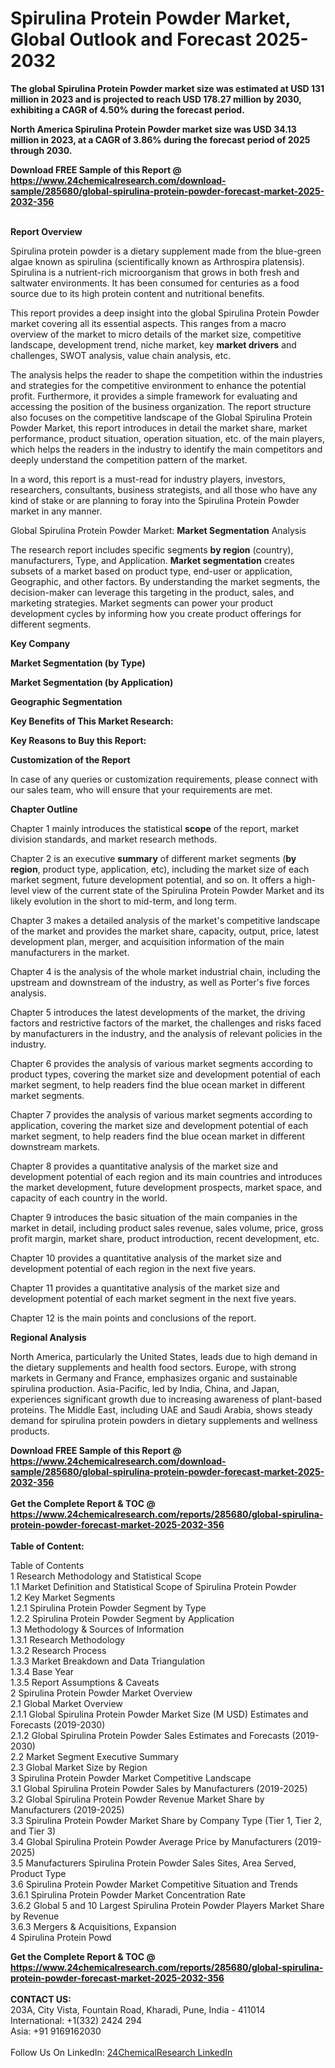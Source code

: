 <h1>Spirulina Protein Powder Market, Global Outlook and Forecast 2025-2032</h1><p><strong>The global Spirulina Protein Powder market size was estimated at USD 131 million in 2023 and is projected to reach USD 178.27 million by 2030, exhibiting a CAGR of 4.50% during the forecast period.</strong></p><p>
</p><p><strong>North America Spirulina Protein Powder market size was USD 34.13 million in 2023, at a CAGR of 3.86% during the forecast period of 2025 through 2030.</strong></p><div><b>Download FREE Sample of this Report @ 
            <a href="https://www.24chemicalresearch.com/download-sample/285680/global-spirulina-protein-powder-forecast-market-2025-2032-356">
            https://www.24chemicalresearch.com/download-sample/285680/global-spirulina-protein-powder-forecast-market-2025-2032-356</a></b></div><br><p>
</p><p><strong>Report Overview</strong></p><p>
</p><p>Spirulina protein powder is a dietary supplement made from the blue-green algae known as spirulina (scientifically known as Arthrospira platensis). Spirulina is a nutrient-rich microorganism that grows in both fresh and saltwater environments. It has been consumed for centuries as a food source due to its high protein content and nutritional benefits.</p><p>
</p><p>This report provides a deep insight into the global Spirulina Protein Powder market covering all its essential aspects. This ranges from a macro overview of the market to micro details of the market size, competitive landscape, development trend, niche market, key <strong>market drivers</strong> and challenges, SWOT analysis, value chain analysis, etc.</p><p>
</p><p></p><p>
</p><p>The analysis helps the reader to shape the competition within the industries and strategies for the competitive environment to enhance the potential profit. Furthermore, it provides a simple framework for evaluating and accessing the position of the business organization. The report structure also focuses on the competitive landscape of the Global Spirulina Protein Powder Market, this report introduces in detail the market share, market performance, product situation, operation situation, etc. of the main players, which helps the readers in the industry to identify the main competitors and deeply understand the competition pattern of the market.</p><p>
</p><p>In a word, this report is a must-read for industry players, investors, researchers, consultants, business strategists, and all those who have any kind of stake or are planning to foray into the Spirulina Protein Powder market in any manner.</p><p>
</p><p>Global Spirulina Protein Powder Market: <strong>Market Segmentation</strong> Analysis</p><p>
</p><p>The research report includes specific segments <strong>by region</strong> (country), manufacturers, Type, and Application. <strong>Market segmentation</strong> creates subsets of a market based on product type, end-user or application, Geographic, and other factors. By understanding the market segments, the decision-maker can leverage this targeting in the product, sales, and marketing strategies. Market segments can power your product development cycles by informing how you create product offerings for different segments.</p><p>
</p><p></p><p>
<strong>Key Company</strong></p><p>
</p><p></p><p>
</p><p>
</p><p></p><p>
<strong>Market Segmentation (by Type)</strong></p><p>
</p><p></p><p>
</p><p>
</p><p></p><p>
<strong>Market Segmentation (by Application)</strong></p><p>
</p><p></p><p>
</p><p>
</p><p></p><p>
<strong>Geographic Segmentation</strong></p><p>
</p><p></p><p>
</p><p>
</p><p></p><p>
<strong>Key Benefits of This Market Research:</strong></p><p>
</p><p></p><p>
</p><p>
</p><p><strong>Key Reasons to Buy this Report:</strong></p><p>
</p><p>
</p><p><strong>Customization of the Report</strong></p><p>
</p><p>In case of any queries or customization requirements, please connect with our sales team, who will ensure that your requirements are met.</p><p>
</p><p><strong>Chapter Outline</strong></p><p>
</p><p>Chapter 1 mainly introduces the statistical <strong>scope</strong> of the report, market division standards, and market research methods.</p><p>
</p><p>Chapter 2 is an executive <strong>summary</strong> of different market segments (<strong>by region</strong>, product type, application, etc), including the market size of each market segment, future development potential, and so on. It offers a high-level view of the current state of the Spirulina Protein Powder Market and its likely evolution in the short to mid-term, and long term.</p><p>
</p><p>Chapter 3 makes a detailed analysis of the market's competitive landscape of the market and provides the market share, capacity, output, price, latest development plan, merger, and acquisition information of the main manufacturers in the market.</p><p>
</p><p>Chapter 4 is the analysis of the whole market industrial chain, including the upstream and downstream of the industry, as well as Porter's five forces analysis.</p><p>
</p><p>Chapter 5 introduces the latest developments of the market, the driving factors and restrictive factors of the market, the challenges and risks faced by manufacturers in the industry, and the analysis of relevant policies in the industry.</p><p>
</p><p>Chapter 6 provides the analysis of various market segments according to product types, covering the market size and development potential of each market segment, to help readers find the blue ocean market in different market segments.</p><p>
</p><p>Chapter 7 provides the analysis of various market segments according to application, covering the market size and development potential of each market segment, to help readers find the blue ocean market in different downstream markets.</p><p>
</p><p>Chapter 8 provides a quantitative analysis of the market size and development potential of each region and its main countries and introduces the market development, future development prospects, market space, and capacity of each country in the world.</p><p>
</p><p>Chapter 9 introduces the basic situation of the main companies in the market in detail, including product sales revenue, sales volume, price, gross profit margin, market share, product introduction, recent development, etc.</p><p>
</p><p>Chapter 10 provides a quantitative analysis of the market size and development potential of each region in the next five years.</p><p>
</p><p>Chapter 11 provides a quantitative analysis of the market size and development potential of each market segment in the next five years.</p><p>
</p><p>Chapter 12 is the main points and conclusions of the report.</p><p>
</p><p></p><p>
<strong>Regional Analysis</strong></p><p>
</p><p></p><p>
</p><p>North America, particularly the United States, leads due to high demand in the dietary supplements and health food sectors. Europe, with strong markets in Germany and France, emphasizes organic and sustainable spirulina production. Asia-Pacific, led by India, China, and Japan, experiences significant growth due to increasing awareness of plant-based proteins. The Middle East, including UAE and Saudi Arabia, shows steady demand for spirulina protein powders in dietary supplements and wellness products.</p><div><b>Download FREE Sample of this Report @ 
            <a href="https://www.24chemicalresearch.com/download-sample/285680/global-spirulina-protein-powder-forecast-market-2025-2032-356">
            https://www.24chemicalresearch.com/download-sample/285680/global-spirulina-protein-powder-forecast-market-2025-2032-356</a></b></div><br><div><b>Get the Complete Report & TOC @ 
            <a href="https://www.24chemicalresearch.com/reports/285680/global-spirulina-protein-powder-forecast-market-2025-2032-356">
            https://www.24chemicalresearch.com/reports/285680/global-spirulina-protein-powder-forecast-market-2025-2032-356</a></b></div><br>
            <b>Table of Content:</b><p>Table of Contents<br />
1 Research Methodology and Statistical Scope<br />
1.1 Market Definition and Statistical Scope of Spirulina Protein Powder<br />
1.2 Key Market Segments<br />
1.2.1 Spirulina Protein Powder Segment by Type<br />
1.2.2 Spirulina Protein Powder Segment by Application<br />
1.3 Methodology & Sources of Information<br />
1.3.1 Research Methodology<br />
1.3.2 Research Process<br />
1.3.3 Market Breakdown and Data Triangulation<br />
1.3.4 Base Year<br />
1.3.5 Report Assumptions & Caveats<br />
2 Spirulina Protein Powder Market Overview<br />
2.1 Global Market Overview<br />
2.1.1 Global Spirulina Protein Powder Market Size (M USD) Estimates and Forecasts (2019-2030)<br />
2.1.2 Global Spirulina Protein Powder Sales Estimates and Forecasts (2019-2030)<br />
2.2 Market Segment Executive Summary<br />
2.3 Global Market Size by Region<br />
3 Spirulina Protein Powder Market Competitive Landscape<br />
3.1 Global Spirulina Protein Powder Sales by Manufacturers (2019-2025)<br />
3.2 Global Spirulina Protein Powder Revenue Market Share by Manufacturers (2019-2025)<br />
3.3 Spirulina Protein Powder Market Share by Company Type (Tier 1, Tier 2, and Tier 3)<br />
3.4 Global Spirulina Protein Powder Average Price by Manufacturers (2019-2025)<br />
3.5 Manufacturers Spirulina Protein Powder Sales Sites, Area Served, Product Type<br />
3.6 Spirulina Protein Powder Market Competitive Situation and Trends<br />
3.6.1 Spirulina Protein Powder Market Concentration Rate<br />
3.6.2 Global 5 and 10 Largest Spirulina Protein Powder Players Market Share by Revenue<br />
3.6.3 Mergers & Acquisitions, Expansion<br />
4 Spirulina Protein Powd</p><div><b>Get the Complete Report & TOC @ 
            <a href="https://www.24chemicalresearch.com/reports/285680/global-spirulina-protein-powder-forecast-market-2025-2032-356">
            https://www.24chemicalresearch.com/reports/285680/global-spirulina-protein-powder-forecast-market-2025-2032-356</a></b></div><br><b>CONTACT US:</b><br>
            203A, City Vista, Fountain Road, Kharadi, Pune, India - 411014<br>
            International: +1(332) 2424 294<br>
            Asia: +91 9169162030 <br><br>
            Follow Us On LinkedIn: <a href="https://www.linkedin.com/company/24chemicalresearch/">24ChemicalResearch LinkedIn</a>
